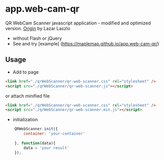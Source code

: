 # app.web-cam-qr
QR WebCam Scanner javascript application - modified and optimized version. [Origin](https://github.com/LazarSoft/jsqrcode) by Lazar Laszlo
- without Flash or jQuery
- See and try [example] (https://maplemap.github.io/app.web-cam-qr/)


## Usage

- Add to page
```html
<link href="./qrWebScanner/qr-web-scanner.css" rel="stylesheet" />
<script src="./qrWebScanner/qr-web-scanner.js"></script>
```
or attach minified file
```html
<link href="./qrWebScanner/qr-web-scanner.css" rel="stylesheet" />
<script src="./qrWebScanner/qr-web-scanner.min.js"></script>
```

- initialization
```javascript
    QRWebScanner.init({
        container: 'your-container'
    
    }, function(data){
        data = 'your result'
    });
```
